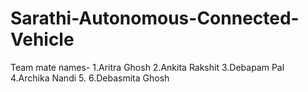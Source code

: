 # Sarathi-Autonomous-Connected-Vehicle

Team mate names-
1.Aritra Ghosh
2.Ankita Rakshit
3.Debapam Pal
4.Archika Nandi
5.<Ranit change here>
6.Debasmita Ghosh 
  
